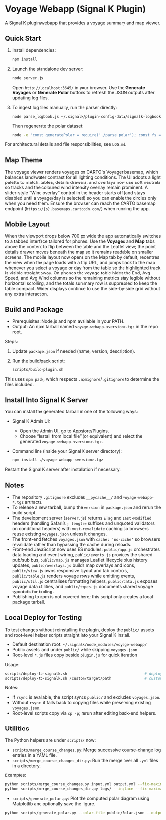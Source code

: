 # Voyage Webapp (Signal K Plugin)

A Signal K plugin/webapp that provides a voyage summary and map viewer.

## Quick Start

1. Install dependencies:

   ```bash
   npm install
   ```

2. Launch the standalone dev server:

   ```bash
   node server.js
   ```

   Open `http://localhost:3645/` in your browser. Use the **Generate Voyages** or **Generate Polar** buttons to refresh the JSON outputs after updating log files.

3. To ingest log files manually, run the parser directly:

   ```bash
   node parse_logbook.js ~/.signalk/plugin-config-data/signalk-logbook > public/voyages.json
   ```

   Then regenerate the polar dataset:

   ```bash
   node -e "const generatePolar = require('./parse_polar'); const fs = require('fs'); const voyages = JSON.parse(fs.readFileSync('public/voyages.json', 'utf8')); fs.writeFileSync('public/Polar.json', JSON.stringify(generatePolar(voyages), null, 2));"
   ```

For architectural details and file responsibilities, see `LOG.md`.

## Map Theme

The voyage viewer renders voyages on CARTO's Voyager basemap, which balances land/water contrast for all lighting conditions. The UI adopts a light palette to match: tables, details drawers, and overlays now use soft neutrals so tracks and the coloured wind intensity overlay remain prominent. A slider-style “Wind overlay” control in the header starts off (and stays disabled until a voyage/day is selected) so you can enable the circles only when you need them. Ensure the browser can reach the CARTO basemap endpoint (`https://{s}.basemaps.cartocdn.com/`) when running the app.

## Mobile Layout

When the viewport drops below 700 px wide the app automatically switches to a tabbed interface tailored for phones. Use the **Voyages** and **Map** tabs above the content to flip between the table and the Leaflet view; the point details drawer moves beneath the map so it remains readable on smaller screens. The mobile layout now opens on the Map tab by default, recentres the view when the page loads with a trip URL, and jumps back to the map whenever you select a voyage or day from the table so the highlighted track is visible straight away. On phones the voyage table hides the End, Avg Speed, and Avg Wind columns so the remaining metrics stay legible without horizontal scrolling, and the totals summary row is suppressed to keep the table compact. Wider displays continue to use the side-by-side grid without any extra interaction.

## Build and Package

- Prerequisites: Node.js and npm available in your PATH.
- Output: An npm tarball named `voyage-webapp-<version>.tgz` in the repo root.

Steps:

1. Update `package.json` if needed (name, version, description).
2. Run the build/pack script:
   
   ```bash
   scripts/build-plugin.sh
   ```

This uses `npm pack`, which respects `.npmignore`/`.gitignore` to determine the files included.

## Install Into Signal K Server

You can install the generated tarball in one of the following ways:

- Signal K Admin UI:
  - Open the Admin UI, go to Appstore/Plugins.
  - Choose “Install from local file” (or equivalent) and select the generated `voyage-webapp-<version>.tgz`.

- Command line (inside your Signal K server directory):
  
  ```bash
  npm install ./voyage-webapp-<version>.tgz
  ```

Restart the Signal K server after installation if necessary.

## Notes

- The repository `.gitignore` excludes `__pycache__/` and `voyage-webapp-*.tgz` artifacts.
- To release a new tarball, bump the `version` in `package.json` and rerun the build script.
- The development server (`server.js`) returns `ETag` and `Last-Modified` headers (handling Safari’s `; length=` suffixes and unquoted validators on conditional headers) with `must-revalidate` caching so browsers reuse existing `voyages.json` unless it changes.
- The front-end fetches `voyages.json` with `cache: 'no-cache'` so browsers revalidate rather than bypassing the cache during reloads.
- Front-end JavaScript now uses ES modules: `public/app.js` orchestrates data loading and event wiring, `public/events.js` provides the shared pub/sub bus, `public/map.js` manages Leaflet lifecycle plus history updates, `public/overlays.js` builds map overlays and icons, `public/view.js` owns responsive layout and tab controls, `public/table.js` renders voyage rows while emitting events, `public/util.js` centralises formatting helpers, `public/data.js` exposes voyage data utilities, and `public/types.js` documents shared voyage typedefs for tooling.
- Publishing to npm is not covered here; this script only creates a local package tarball.

## Local Deploy for Testing

To test changes without reinstalling the plugin, deploy the `public/` assets and root-level helper scripts straight into your Signal K install.

- Default destination root: `~/.signalk/node_modules/voyage-webapp/`
- Public assets land under `public/` while skipping `voyages.json`
- Root-level `*.js` files copy beside `plugin.js` for quick iteration

Usage:

```bash
scripts/deploy-to-signalk.sh                                   # deploy to ~/.signalk/node_modules/voyage-webapp/
scripts/deploy-to-signalk.sh /custom/target/path               # custom destination root
```

Notes:
- If `rsync` is available, the script syncs `public/` and excludes `voyages.json`.
- Without `rsync`, it falls back to copying files while preserving existing `voyages.json`.
- Root-level scripts copy via `cp -p`; rerun after editing back-end helpers.

## Utilities

The Python helpers are under `scripts/` now:

- `scripts/merge_course_changes.py`: Merge successive course-change log entries in a YAML file.
- `scripts/merge_course_changes_dir.py`: Run the merge over all `.yml` files in a directory.

Examples:

```bash
python scripts/merge_course_changes.py input.yml output.yml --fix-maxima-pos
python scripts/merge_course_changes_dir.py logs/ --inplace --fix-maxima-pos
```

- `scripts/generate_polar.py`: Plot the computed polar diagram using Matplotlib and optionally save the figure.

```bash
python scripts/generate_polar.py --polar-file public/Polar.json --output polar_diagram.png
```
